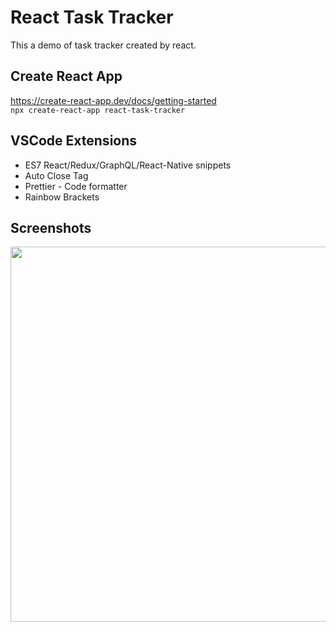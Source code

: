 # React Task Tracker
This a demo of task tracker created by react.

## Create React App
https://create-react-app.dev/docs/getting-started   
```npx create-react-app react-task-tracker```

## VSCode Extensions
- ES7 React/Redux/GraphQL/React-Native snippets   
- Auto Close Tag   
- Prettier - Code formatter   
- Rainbow Brackets   

## Screenshots
<img src="https://github.com/JingyiNiu/react-task-tracker/blob/master/public/screenshots/index.png" width=600>

